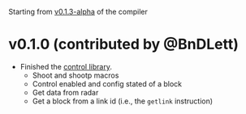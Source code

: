 Starting from [v0.1.3-alpha](/CHANGELOG.md#v013-alpha) of the compiler

# v0.1.0 (contributed by @BnDLett)
- Finished the [control library](control.mily).
  - Shoot and shootp macros
  - Control enabled and config stated of a block
  - Get data from radar
  - Get a block from a link id (i.e., the `getlink` instruction)
